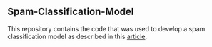 ## Spam-Classification-Model
This repository contains the code that was used to develop a spam classification model as described in this [article](https://marco507.github.io/training-of-a-spam-classification-model/).
